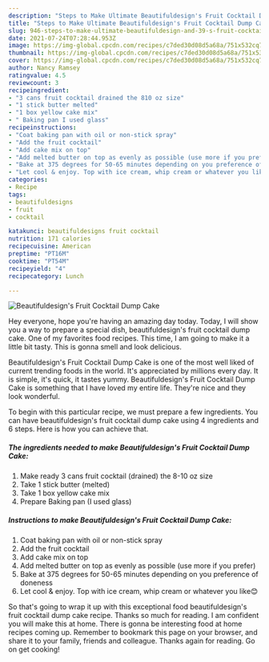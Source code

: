 ```yaml
---
description: "Steps to Make Ultimate Beautifuldesign's Fruit Cocktail Dump Cake"
title: "Steps to Make Ultimate Beautifuldesign's Fruit Cocktail Dump Cake"
slug: 946-steps-to-make-ultimate-beautifuldesign-and-39-s-fruit-cocktail-dump-cake
date: 2021-07-24T07:28:44.953Z
image: https://img-global.cpcdn.com/recipes/c7ded30d08d5a68a/751x532cq70/beautifuldesigns-fruit-cocktail-dump-cake-recipe-main-photo.jpg
thumbnail: https://img-global.cpcdn.com/recipes/c7ded30d08d5a68a/751x532cq70/beautifuldesigns-fruit-cocktail-dump-cake-recipe-main-photo.jpg
cover: https://img-global.cpcdn.com/recipes/c7ded30d08d5a68a/751x532cq70/beautifuldesigns-fruit-cocktail-dump-cake-recipe-main-photo.jpg
author: Nancy Ramsey
ratingvalue: 4.5
reviewcount: 3
recipeingredient:
- "3 cans fruit cocktail drained the 810 oz size"
- "1 stick butter melted"
- "1 box yellow cake mix"
- " Baking pan I used glass"
recipeinstructions:
- "Coat baking pan with oil or non-stick spray"
- "Add the fruit cocktail"
- "Add cake mix on top"
- "Add melted butter on top as evenly as possible (use more if you prefer)"
- "Bake at 375 degrees for 50-65 minutes depending on you preference of doneness"
- "Let cool & enjoy. Top with ice cream, whip cream or whatever you like😊"
categories:
- Recipe
tags:
- beautifuldesigns
- fruit
- cocktail

katakunci: beautifuldesigns fruit cocktail 
nutrition: 171 calories
recipecuisine: American
preptime: "PT16M"
cooktime: "PT54M"
recipeyield: "4"
recipecategory: Lunch

---
```



![Beautifuldesign&#39;s Fruit Cocktail Dump Cake](https://img-global.cpcdn.com/recipes/c7ded30d08d5a68a/751x532cq70/beautifuldesigns-fruit-cocktail-dump-cake-recipe-main-photo.jpg)

Hey everyone, hope you're having an amazing day today. Today, I will show you a way to prepare a special dish, beautifuldesign&#39;s fruit cocktail dump cake. One of my favorites food recipes. This time, I am going to make it a little bit tasty. This is gonna smell and look delicious.

Beautifuldesign&#39;s Fruit Cocktail Dump Cake is one of the most well liked of current trending foods in the world. It's appreciated by millions every day. It is simple, it's quick, it tastes yummy. Beautifuldesign&#39;s Fruit Cocktail Dump Cake is something that I have loved my entire life. They're nice and they look wonderful.




To begin with this particular recipe, we must prepare a few ingredients. You can have beautifuldesign&#39;s fruit cocktail dump cake using 4 ingredients and 6 steps. Here is how you can achieve that.

<!--inarticleads1-->

##### The ingredients needed to make Beautifuldesign&#39;s Fruit Cocktail Dump Cake:

1. Make ready 3 cans fruit cocktail (drained) the 8-10 oz size
1. Take 1 stick butter (melted)
1. Take 1 box yellow cake mix
1. Prepare  Baking pan (I used glass)




<!--inarticleads2-->

##### Instructions to make Beautifuldesign&#39;s Fruit Cocktail Dump Cake:

1. Coat baking pan with oil or non-stick spray
1. Add the fruit cocktail
1. Add cake mix on top
1. Add melted butter on top as evenly as possible (use more if you prefer)
1. Bake at 375 degrees for 50-65 minutes depending on you preference of doneness
1. Let cool & enjoy. Top with ice cream, whip cream or whatever you like😊




So that's going to wrap it up with this exceptional food beautifuldesign&#39;s fruit cocktail dump cake recipe. Thanks so much for reading. I am confident you will make this at home. There is gonna be interesting food at home recipes coming up. Remember to bookmark this page on your browser, and share it to your family, friends and colleague. Thanks again for reading. Go on get cooking!
